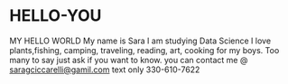 # HELLO-YOU
MY HELLO WORLD 
My name is Sara 
I am studying Data Science 
I love plants,fishing, camping, traveling, reading, art, cooking for my boys. Too many to say just ask if you want to know. 
you can contact me @ saragciccarelli@gamil.com text only 330-610-7622
